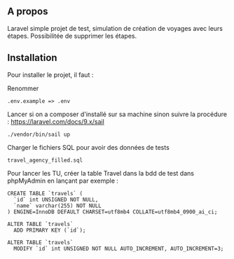 ## A propos

Laravel simple projet de test, simulation de création de voyages avec leurs étapes.
Possibilitée de supprimer les étapes.

## Installation

Pour installer le projet, il faut :

Renommer

```
.env.example => .env
```
Lancer si on a composer d'installé sur sa machine sinon suivre la procédure : https://laravel.com/docs/9.x/sail

```
./vendor/bin/sail up
```

Charger le fichiers SQL pour avoir des données de tests

```
travel_agency_filled.sql
```

Pour lancer les TU, créer la table Travel dans la bdd de test dans phpMyAdmin en lançant par exemple :

```
CREATE TABLE `travels` (
  `id` int UNSIGNED NOT NULL,
  `name` varchar(255) NOT NULL
) ENGINE=InnoDB DEFAULT CHARSET=utf8mb4 COLLATE=utf8mb4_0900_ai_ci;

ALTER TABLE `travels`
  ADD PRIMARY KEY (`id`);

ALTER TABLE `travels`
  MODIFY `id` int UNSIGNED NOT NULL AUTO_INCREMENT, AUTO_INCREMENT=3;
```

